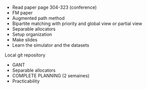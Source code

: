 
- Read paper page 304-323 (conference)
- FM paper
- Augmented path method
- Bipartite matching with priority and global view or partial view
- Separable allocators
- Setup organization
- Make slides
- Learn the simulator and the datasets

Local git repository


- GANT
- Separable allocators
- COMPLETE PLANNING (2 semaines)
- Practicability